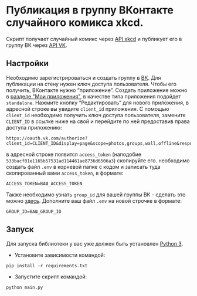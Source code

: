 # Публикация в группу ВКонтакте случайного комикса xkcd.

Скрипт получает случайный комикс через [API xkcd](https://xkcd.com/1/info.0.json) и публикует его в группу ВК через 
[API VK](https://vk.com/dev).

## Настройки

Необходимо зарегистрироваться и создать группу в [ВК](https://vk.com/groups?tab=admin). Для публикации на стену нужен 
ключ доступа пользователя. Чтобы его получить, ВКонтакте нужно “приложение”. Создать приложение можно в 
[разделе "Мои приложения"](https://vk.com/apps?act=manage), в качестве типа приложения подойдет `standalone`. 
Нажмите кнопку “Редактировать” для нового приложения, в адресной строке вы увидите `client_id` приложения. С помощью `client_id` необходимо получить ключ доступа пользователя, замените `CLIENT_ID` в ссылке ниже на свой и перейдите по ней предоставив
права доступа приложению:
```
https://oauth.vk.com/authorize?client_id=CLIENT_ID&display=page&scope=photos,groups,wall,offline&response_type=token
```
в адресной строке появится `access_token` (наподобие `533bacf01e1165b57531ad114461ae8736d6506a3`) скопируйте его.
необходимо создать файл `.env` в корневой папке с кодом и записать туда скопированный вами `access_token`, в формате:
```
ACCESS_TOKEN=ВАШ_ACCESS_TOKEN
```
Также необходимо узнать `group_id` для вашей группы ВК - сделать это можно [здесь](https://regvk.com/id/). Дополните
ваш файл `.env` на новой строчке в формате:
```
GROUP_ID=ВАШ_GROUP_ID
```

## Запуск

Для запуска библиотеки у вас уже должен быть установлен 
[Python 3](https://www.python.org/downloads/release/python-379/).

- Установите зависимости командой:
```
pip install -r requirements.txt
```
- Запустите скрипт командой:
```
python main.py
```
